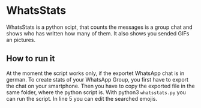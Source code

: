 # WhatsStats
WhatsStats is a python scipt, that counts the messages is a group chat and shows who has written how many of them. It also shows you sended GIFs an pictures.

## How to run it
At the moment the script works only, if the exportet WhatsApp chat is in german.
To create stats of your WhatsApp Group, you first have to export the chat on your smartphone.
Then you have to copy the exported file in the same folder, where the python script is.
With python3 ```whatsstats.py``` you can run the script.
In line 5 you can edit the searched emojis. 
